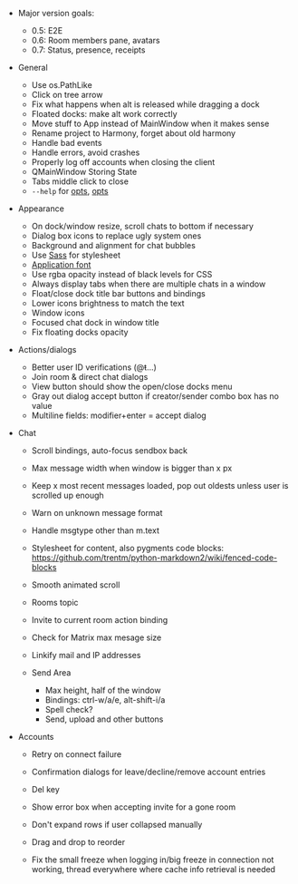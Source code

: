 - Major version goals:
  - 0.5: E2E
  - 0.6: Room members pane, avatars
  - 0.7: Status, presence, receipts

- General
  - Use os.PathLike
  - Click on tree arrow
  - Fix what happens when alt is released while dragging a dock
  - Floated docks: make alt work correctly
  - Move stuff to App instead of MainWindow when it makes sense
  - Rename project to Harmony, forget about old harmony
  - Handle bad events
  - Handle errors, avoid crashes
  - Properly log off accounts when closing the client
  - QMainWindow Storing State
  - Tabs middle click to close
  - `--help` for [opts](http://doc.qt.io/qt-5/qapplication.html#QApplication),
   [opts](http://doc.qt.io/qt-5/qguiapplication.html#QGuiApplication)

- Appearance
  - On dock/window resize, scroll chats to bottom if necessary
  - Dialog box icons to replace ugly system ones
  - Background and alignment for chat bubbles
  - Use [Sass](https://pyscss.readthedocs.io/en/latest/) for stylesheet
  - [Application font](https://stackoverflow.com/a/48242138)
  - Use rgba opacity instead of black levels for CSS
  - Always display tabs when there are multiple chats in a window
  - Float/close dock title bar buttons and bindings
  - Lower icons brightness to match the text
  - Window icons
  - Focused chat dock in window title
  - Fix floating docks opacity

- Actions/dialogs
  - Better user ID verifications (@ŧ...)
  - Join room & direct chat dialogs
  - View button should show the open/close docks menu
  - Gray out dialog accept button if creator/sender combo box has no value
  - Multiline fields: modifier+enter = accept dialog

- Chat
  - Scroll bindings, auto-focus sendbox back
  - Max message width when window is bigger than x px
  - Keep x most recent messages loaded, pop out oldests unless user is
    scrolled up enough
  - Warn on unknown message format
  - Handle msgtype other than m.text
  - Stylesheet for content, also pygments code blocks:
    <https://github.com/trentm/python-markdown2/wiki/fenced-code-blocks>
  - Smooth animated scroll
  - Rooms topic
  - Invite to current room action binding
  - Check for Matrix max mesage size
  - Linkify mail and IP addresses

  - Send Area
    - Max height, half of the window
    - Bindings: ctrl-w/a/e, alt-shift-i/a
    - Spell check?
    - Send, upload and other buttons

- Accounts
  - Retry on connect failure
  - Confirmation dialogs for leave/decline/remove account entries
  - Del key
  - Show error box when accepting invite for a gone room 

  - Don't expand rows if user collapsed manually
  - Drag and drop to reorder

  - Fix the small freeze when logging in/big freeze in connection not working,
    thread everywhere where cache info retrieval is needed

